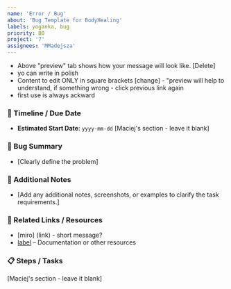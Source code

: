 ```yaml
---
name: 'Error / Bug'
about: 'Bug Template for BodyHealing'
labels: yoganka, bug
priority: B0
project: '7'
assignees: 'MMadejsza'
---
```

- Above "preview" tab shows how your message will look like. [Delete]
- yo can write in polish
- Content to edit ONLY in square brackets [change] - "preview will help to understand, if something wrong - click previous link again
- first use is always ackward

### 📆 Timeline / Due Date
- **Estimated Start Date**: `yyyy-mm-dd` [Maciej's section - leave it blank]
  
### 📝 Bug Summary
- [Clearly define the problem]

### 📂 Additional Notes
- [Add any additional notes, screenshots, or examples to clarify the task requirements.]

### 🔗 Related Links / Resources
- [miro] (link) - short message?
- [label](link-content) – Documentation or other resources


### 📋 Steps / Tasks
[Maciej's section - leave it blank]

